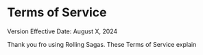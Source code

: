 # Terms of Service

Version Effective Date: August X, 2024

Thank you fro using Rolling Sagas. These Terms of Service explain 
